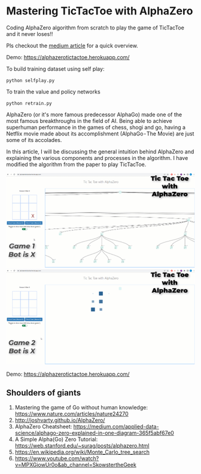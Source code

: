 # Mastering TicTacToe with AlphaZero

Coding AlphaZero algorithm from scratch to play the game of TicTacToe and it never loses!!


Pls checkout the [medium article](https://medium.com/@noufalsamsudin/mastering-tictactoe-with-alphazero-cc28998bf36c) for a quick overview.

Demo: https://alphazerotictactoe.herokuapp.com/

To build training dataset using self play:
```
python selfplay.py
```

To train the value and policy networks
```
python retrain.py
```

AlphaZero (or it's more famous predecessor AlphaGo) made one of the most famous breakthroughs in the field of AI. Being able to achieve superhuman performance in the games of chess, shogi and go, having a Netflix movie made about its accomplishment (AlphaGo - The Movie) are just some of its accolades.

In this article, I will be discussing the general intuition behind AlphaZero and explaining the various components and processes in the algorithm. I have modified the algorithm from the paper to play TicTacToe.


![Pic of results](https://github.com/kvsnoufal/alphazeroTicTacToe/blob/main/doc/1.img.gif)
![Pic of results2](https://github.com/kvsnoufal/alphazeroTicTacToe/blob/main/doc/2.img.gif)

Demo: https://alphazerotictactoe.herokuapp.com/



## Shoulders of giants
1. Mastering the game of Go without human knowledge: https://www.nature.com/articles/nature24270
2. http://joshvarty.github.io/AlphaZero/
3. AlphaZero Cheatsheet: https://medium.com/applied-data-science/alphago-zero-explained-in-one-diagram-365f5abf67e0
4. A Simple Alpha(Go) Zero Tutorial: https://web.stanford.edu/~surag/posts/alphazero.html
5. https://en.wikipedia.org/wiki/Monte_Carlo_tree_search
6. https://www.youtube.com/watch?v=MPXGiowUr0o&ab_channel=SkowstertheGeek

